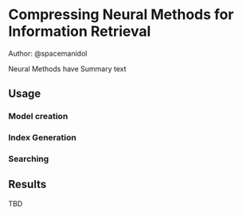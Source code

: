 # Compressing Neural Methods for Information Retrieval
Author: @spacemanidol

Neural Methods have 
Summary text

## Usage
### Model creation

### Index Generation

### Searching 

## Results

TBD